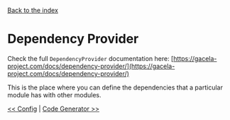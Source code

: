 [Back to the index](../docs)

# Dependency Provider

Check the full `DependencyProvider` documentation here: [https://gacela-project.com/docs/dependency-provider/](https://gacela-project.com/docs/dependency-provider/)

This is the place where you can define the dependencies that a particular module has with other modules.

[<< Config](../docs/004_config.md) | [Code Generator >>](../docs/006_code_generator.md)
